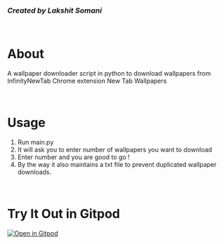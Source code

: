 <h3><em>Created by Lakshit Somani</h3></em>

<br>

<h1>About</h1>

A wallpaper downloader script in python to download wallpapers from InfinityNewTab Chrome extension New Tab Wallpapers

<br>

<h1>Usage</h1>

1. Run main.py
2. It will ask you to enter number of wallpapers you want to download
3. Enter number and you are good to go !
4. By the way it also maintains a txt file to prevent duplicated wallpaper downloads.

<br>

# Try It Out in Gitpod
[![Open in Gitpod](https://gitpod.io/button/open-in-gitpod.svg)](https://gitpod.io/#https://github.com/lakshits11/Wallpaper-Downloader.git)